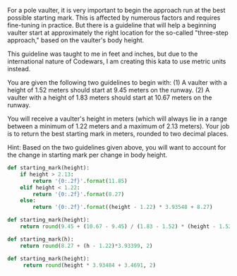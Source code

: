 For a pole vaulter, it is very important to begin the approach run at the best possible starting mark. This is affected by numerous factors and requires fine-tuning in practice. But there is a guideline that will help a beginning vaulter start at approximately the right location for the so-called "three-step approach," based on the vaulter's body height.

This guideline was taught to me in feet and inches, but due to the international nature of Codewars, I am creating this kata to use metric units instead.

You are given the following two guidelines to begin with: (1) A vaulter with a height of 1.52 meters should start at 9.45 meters on the runway. (2) A vaulter with a height of 1.83 meters should start at 10.67 meters on the runway.

You will receive a vaulter's height in meters (which will always lie in a range between a minimum of 1.22 meters and a maximum of 2.13 meters). Your job is to return the best starting mark in meters, rounded to two decimal places.

Hint: Based on the two guidelines given above, you will want to account for the change in starting mark per change in body height.
```python
def starting_mark(height):
    if height > 2.13:
        return '{0:.2f}'.format(11.85)
    elif height < 1.22:
        return '{0:.2f}'.format(8.27)
    else:
        return '{0:.2f}'.format((height - 1.22) * 3.93548 + 8.27)
```
```python
def starting_mark(height):
    return round(9.45 + (10.67 - 9.45) / (1.83 - 1.52) * (height - 1.52), 2)
```
```python
def starting_mark(h):
    return round(8.27 + (h - 1.22)*3.93399, 2)
```
```python
def starting_mark(height):
     return round(height * 3.93484 + 3.4691, 2)
```
